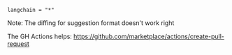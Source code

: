 

```suggestion
langchain = "*"
```

Note: The diffing for suggestion format doesn't work right

The GH Actions helps:
https://github.com/marketplace/actions/create-pull-request